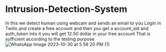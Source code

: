 # Intrusion-Detection-System
In this we detect human using webcam and sends an email to you
Login in Twilio and create a free account and then you get a account_sid and auth_token into it
you will get 12.50 dollar in your free account
That is sufficient according to the testing purpose![WhatsApp Image 2023-10-30 at 5 56 20 PM (1)](https://github.com/ARYAN-DIXIT1/Intrusion-Detection-System/assets/118048506/350972b9-faaf-4ff9-b055-86fbdf2113d7)
